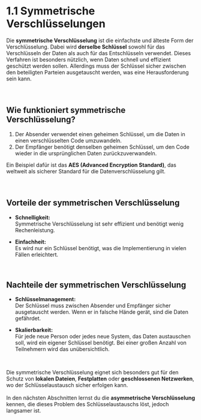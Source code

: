 # 1.1 Symmetrische Verschlüsselungen  

Die **symmetrische Verschlüsselung** ist die einfachste und älteste Form der Verschlüsselung. Dabei wird **derselbe Schlüssel** sowohl für das Verschlüsseln der Daten als auch für das Entschlüsseln verwendet.
Dieses Verfahren ist besonders nützlich, wenn Daten schnell und effizient geschützt werden sollen. Allerdings muss der Schlüssel sicher zwischen den beteiligten Parteien ausgetauscht werden, was eine Herausforderung sein kann.<br>  
<br>

## Wie funktioniert symmetrische Verschlüsselung?  

1. Der Absender verwendet einen geheimen Schlüssel, um die Daten in einen verschlüsselten Code umzuwandeln.
2. Der Empfänger benötigt denselben geheimen Schlüssel, um den Code wieder in die ursprünglichen Daten zurückzuverwandeln.<br>  

Ein Beispiel dafür ist das **AES (Advanced Encryption Standard)**, das weltweit als sicherer Standard für die Datenverschlüsselung gilt.<br>  
<br>

## Vorteile der symmetrischen Verschlüsselung  

- **Schnelligkeit:**  
  Symmetrische Verschlüsselung ist sehr effizient und benötigt wenig Rechenleistung.<br>  

- **Einfachheit:**  
  Es wird nur ein Schlüssel benötigt, was die Implementierung in vielen Fällen erleichtert.<br>  
<br>

## Nachteile der symmetrischen Verschlüsselung  

- **Schlüsselmanagement:**  
  Der Schlüssel muss zwischen Absender und Empfänger sicher ausgetauscht werden. Wenn er in falsche Hände gerät, sind die Daten gefährdet.<br>  

- **Skalierbarkeit:**  
  Für jede neue Person oder jedes neue System, das Daten austauschen soll, wird ein eigener Schlüssel benötigt. Bei einer großen Anzahl von Teilnehmern wird das unübersichtlich.
<br>

Die symmetrische Verschlüsselung eignet sich besonders gut für den Schutz von **lokalen Dateien**, **Festplatten** oder **geschlossenen Netzwerken**, wo der Schlüsselaustausch sicher erfolgen kann.<br>  
In den nächsten Abschnitten lernst du die **asymmetrische Verschlüsselung** kennen, die dieses Problem des Schlüsselaustauschs löst, jedoch langsamer ist.<br>
